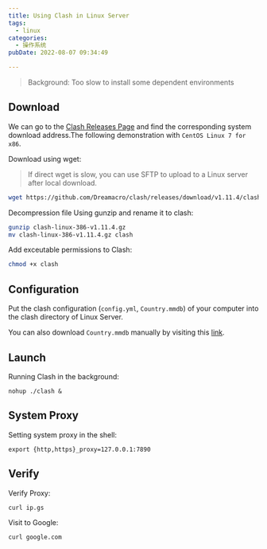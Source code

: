 ```yaml
---
title: Using Clash in Linux Server
tags:
  - linux
categories:
  - 操作系统
pubDate: 2022-08-07 09:34:49

---
```


> Background: Too slow to install some dependent environments

## Download

We can go to the [Clash Releases Page](https://github.com/Dreamacro/clash/releases) and find the corresponding system download address.The following demonstration with `CentOS Linux 7 for x86`.


Download using wget:

> If direct wget is slow, you can use SFTP to upload to a Linux server after local download.
```bash
wget https://github.com/Dreamacro/clash/releases/download/v1.11.4/clash-linux-386-v1.11.4.gz
```

Decompression file Using gunzip and rename it to clash:

``` bash
gunzip clash-linux-386-v1.11.4.gz
mv clash-linux-386-v1.11.4.gz clash
```

Add exceutable permissions to Clash:
``` bash
chmod +x clash
```

## Configuration

Put the clash configuration (`config.yml`, `Country.mmdb`) of your computer into the clash directory of Linux Server.

You can also download `Country.mmdb` manually by visiting this [link](https://github.com/Dreamacro/maxmind-geoip/releases).

## Launch

Running Clash in the background:

```
nohup ./clash &
```

## System Proxy

Setting system proxy in the shell:

```
export {http,https}_proxy=127.0.0.1:7890
```

## Verify

Verify Proxy:
```
curl ip.gs
```

Visit to Google:
```
curl google.com
```